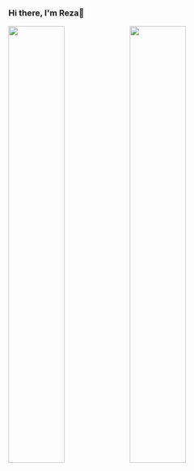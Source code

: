 ### Hi there, I'm Reza👋

<img align ="left" width = "47%" src ="https://github-readme-stats.vercel.app/api?username=Rezaeskandar&show_icons=true&theme=transparent"/>
<img align ="left" width = "47%" src ="https://github-readme-stats.vercel.app/api/top-langs/?username=Rezaeskandar&layout=compact)](https://github.com/anuraghazra/github-readme-stats"/>



